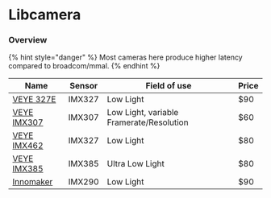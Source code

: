 # Libcamera

### Overview

{% hint style="danger" %}
Most cameras here produce higher latency compared to broadcom/mmal.
{% endhint %}

| Name                                                                    | Sensor | Field of use    | Price |
| ----------------------------------------------------------------------- | ------ | --------------- | ----- |
| [VEYE 327E](http://www.veye.cc/en/product/veye-mipi-327e/)                   | IMX327 | Low Light       | $90   |
| [VEYE IMX307](http://www.veye.cc/en/product/cs-mipi-imx307/)                   | IMX307 | Low Light, variable Framerate/Resolution       | $60   |
| [VEYE IMX462](http://www.veye.cc/en/product/veye-mipi-imx462/)                   | IMX327 | Low Light       | $80   |
| [VEYE IMX385](http://www.veye.cc/en/product/veye-mipi-imx385/)                   | IMX385 | Ultra Low Light       | $80   |
| [Innomaker](https://www.inno-maker.com/product/mipi-cam-290/)           | IMX290 | Low Light       | $90   |
